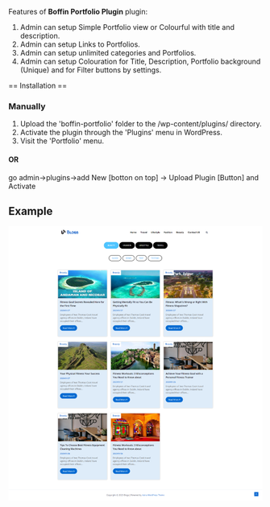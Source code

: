  
Features of **Boffin Portfolio Plugin** plugin:

1. Admin can setup Simple Portfolio view or Colourful with title and description.
2. Admin can setup Links to Portfolios. 
3. Admin can setup unlimited categories and Portfolios.
4. Admin can setup Colouration for Title, Description, Portfolio background (Unique) and for Filter buttons by settings.
 
 
== Installation ==

### Manually ####

1. Upload the 'boffin-portfolio' folder to the /wp-content/plugins/ directory. 
2. Activate the plugin through the 'Plugins' menu in WordPress. 
3. Visit the  'Portfolio' menu.
#### OR ####
go admin->plugins->add New [botton on top] -> Upload Plugin [Button] and Activate


## Example

 ![alt text](https://raw.githubusercontent.com/boffincoders/wordpress-posts-filter/main/filter_posts.png)

 
